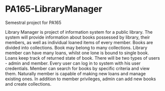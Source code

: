# PA165-LibraryManager
Semestral project for PA165

Library Manager is project of information system for a public library. The system will provide information about books possessed by library, their members, as well as individual loaned items of every member. Books are divided into collections. Book may belong to many collections. Library member can have many loans, whilst one lone is bound to single book. Loans keep track of returned state of book. There will be two types of users - admin and member. Every user can log in to system with his user credentials. Member can search for books by specific criteria and view them. Naturally member is capable of making new loans and manage existing ones. In addition to member privileges, admin can add new books and create collections.
